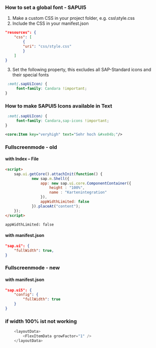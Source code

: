 ### How to set a global font - SAPUI5

1. Make a custom CSS in your project folder, e.g. css\style.css
2. Include the CSS in your manifest.json
```json
"resources": {
    "css": [
        {
        "uri": "css/style.css"
        }
    ]
}
```
3. Set the following property, this excludes all SAP-Standard icons and their special fonts
```css
 :not(.sapUiIcon) {
     font-family: Candara !important;
}
```

### How to make SAPUI5 Icons available in Text

```css
 :not(.sapUiIcon) {
     font-family: Candara,sap-icons !important;
}
```

```xml
<core:Item key="veryhigh" text="Sehr hoch &#xe04b;"/>
```

### Fullscreenmode - old
#### with Index – File

```html
<script>
	sap.ui.getCore().attachInit(function() {
			new sap.m.Shell({
				app: new sap.ui.core.ComponentContainer({
					height : "100%",
					name : "Kartenintegration"
				}),
				appWidthLimited: false
			}).placeAt("content");
	});
</script>
```
```appWidthLimited: false```
#### with manifest.json
```json
"sap.ui": {
    "fullWidth": true,
}
```

### Fullscreenmode - new
#### with manifest.json
```json
"sap.ui5": {
	"config": {
		"fullWidth": true
	}
}
```
### if width 100% ist not working
```javascript
	<layoutData>
	    <FlexItemData growFactor="1" />
	</layoutData>
```
